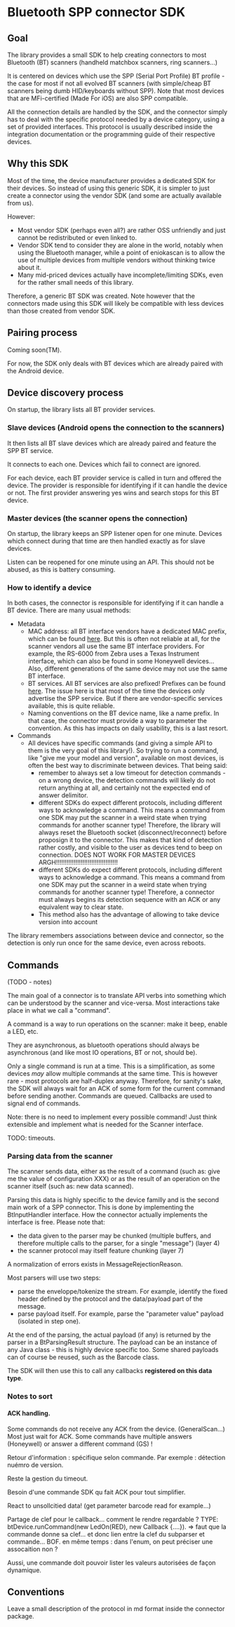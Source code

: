 # Bluetooth SPP connector SDK

## Goal

The library provides a small SDK to help creating connectors to most Bluetooth (BT) scanners (handheld matchbox scanners, ring scanners...)

It is centered on devices which use the SPP (Serial Port Profile) BT profile - the case for most if not all evolved BT scanners (with simple/cheap BT scanners being dumb HID/keyboards without SPP).
Note that most devices that are MFi-certified (Made For iOS) are also SPP compatible.

All the connection details are handled by the SDK, and the connector simply has to deal with the specific protocol needed by a device category, using a set of provided interfaces.
This protocol is usually described inside the integration documentation or the programming guide of their respective devices.

## Why this SDK

Most of the time, the device manufacturer provides a dedicated SDK for their devices.
So instead of using this generic SDK, it is simpler to just create a connector using the vendor SDK (and some are actually available from us).

However:
* Most vendor SDK (perhaps even all?) are rather OSS unfriendly and just cannot be redistributed or even linked to.
* Vendor SDK tend to consider they are alone in the world, notably when using the Bluetooth manager, while a point of eniokascan is to allow the use of multiple devices from multiple vendors without thinking twice about it.
* Many mid-priced devices actually have incomplete/limiting SDKs, even for the rather small needs of this library.

Therefore, a generic BT SDK was created. Note however that the connectors made using this SDK will likely be compatible with less devices than those created from vendor SDK.

## Pairing process

Coming soon(TM).

For now, the SDK only deals with BT devices which are already paired with the Android device.

## Device discovery process

On startup, the library lists all BT provider services.

### Slave devices (Android opens the connection to the scanners)

It then lists all BT slave devices which are already paired and feature the SPP BT service.

It connects to each one. Devices which fail to connect are ignored.

For each device, each BT provider service is called in turn and offered the device. The provider is responsible for identifying if it can handle the device or not.
The first provider answering yes wins and search stops for this BT device.

### Master devices (the scanner opens the connection)

On startup, the library keeps an SPP listener open for one minute. Devices which connect during that time are then handled exactly as for slave devices.

Listen can be reopened for one minute using an API. This should not be abused, as this is battery consuming.

### How to identify a device

In both cases, the connector is responsible for identifying if it can handle a BT device. There are many usual methods:

* Metadata
  * MAC address: all BT interface vendors have a dedicated MAC prefix, which can be found [here](https://www.adminsub.net/mac-address-finder/). But this is often not reliable at all, for the scanner vendors all use the same BT interface providers. For example, the RS-6000 from Zebra uses a Texas Instrument interface, which can also be found in some Honeywell devices... Also, different generations of the same device may not use the same BT interface.
  * BT services. All BT services are also prefixed! Prefixes can be found [here](https://www.bluetooth.com/specifications/assigned-numbers/16-bit-uuids-for-members/). The issue here is that most of the time the devices only advertise the SPP service. But if there are vendor-specific services available, this is quite reliable.
  * Naming conventions on the BT device name, like a name prefix. In that case, the connector must provide a way to parameter the convention. As this has impacts on daily usability, this is a last resort.
* Commands
  * All devices have specific commands (and giving a simple API to them is the very goal of this library!). So trying to run a command, like "give me your model and version", available on most devices, is often the best way to discriminate between devices. That being said:
    * remember to always set a low timeout for detection commands - on a wrong device, the detection commands will likely do not return anything at all, and certainly not the expected end of answer delimitor.
	* different SDKs do expect different protocols, including different ways to acknowledge a command. This means a command from one SDK may put the scanner in a weird state when trying commands for another scanner type! Therefore, the library will always reset the Bluetooth socket (disconnect/reconnect) before proposign it to the connector. This makes that kind of detection rather costly, and visible to the user as devices tend to beep on connection. DOES NOT WORK FOR MASTER DEVICES ARGH!!!!!!!!!!!!!!!!!!!!!!!!!!!!!!!!!!!
	* different SDKs do expect different protocols, including different ways to acknowledge a command. This means a command from one SDK may put the scanner in a weird state when trying commands for another scanner type! Therefore, a connector must always begins its detection sequence with an ACK or any equivalent way to clear state.
	* This method also has the advantage of allowing to take device version into account

The library remembers associations between device and connector, so the detection is only run once for the same device, even across reboots.

## Commands

(TODO - notes)

The main goal of a connector is to translate API verbs into something which can be understood by the scanner and vice-versa.
Most interactions take place in what we call a "command".

A command is a way to run operations on the scanner: make it beep, enable a LED, etc.

They are asynchronous, as bluetooth operations should always be asynchronous (and like most IO operations, BT or not, should be).



Only a single command is run at a time. This is a simplification, as some devices *may* allow multiple commands at the same time. This is however rare - most protocols are half-duplex anyway. Therefore, for sanity's sake, the SDK will always wait for an ACK of some form for the current command before sending another. Commands are queued. Callbacks are used to signal end of commands.

Note: there is no need to implement every possible command! Just think extensible and implement what is needed for the Scanner interface.

TODO: timeouts.


### Parsing data from the scanner

The scanner sends data, either as the result of a command (such as: give me the value of configuration XXX) or as the result of an operation on the scanner itself (such as: new data scanned).

Parsing this data is highly specific to the device familly and is the second main work of a SPP connector. This is done by implementing the BtInputHandler interface.
How the connector actually implements the interface is free. Please note that:

* the data given to the parser may be chunked (multiple buffers, and therefore multiple calls to the parser, for a single "message") (layer 4)
* the scanner protocol may itself feature chunking (layer 7)

A normalization of errors exists in MessageRejectionReason.

Most parsers will use two steps:
* parse the enveloppe/tokenize the stream. For example, identify the fixed header defined by the protocol and the data/payload part of the message.
* parse payload itself. For example, parse the "parameter value" payload (isolated in step one).

At the end of the parsing, the actual payload (if any) is returned by the parser in a BtParsingResult structure. The payload can be an instance of any Java class - this is highly device specific too. Some shared payloads can of course be reused, such as the Barcode class.

The SDK will then use this to call any callbacks **registered on this data type**.


### Notes to sort

#### ACK handling.
Some commands do not receive any ACK from the device. (GeneralScan...)
Most just wait for ACK.
Some commands have multiple answers (Honeywell) or answer a different command (GS) !

Retour d'information : spécifique selon commande. Par exemple : détection nuémro de version.

Reste la gestion du timeout.

Besoin d'une commande SDK qu fait ACK pour tout simplifier.

React to unsollcitied data! (get parameter barcode read for example...)

Partage de clef pour le callback... comment le rendre regardable ?  TYPE: btDevice.runCommand(new LedOn(RED), new Callback {....}).
=> faut que la commande donne sa clef... et donc lien entre la clef du subparser et commande... BOF.
en même temps : dans l'enum, on peut préciser une assocaition non ?

Aussi, une commande doit pouvoir lister les valeurs autorisées de façon dynamique.



## Conventions

Leave a small description of the protocol in md format inside the connector package.
